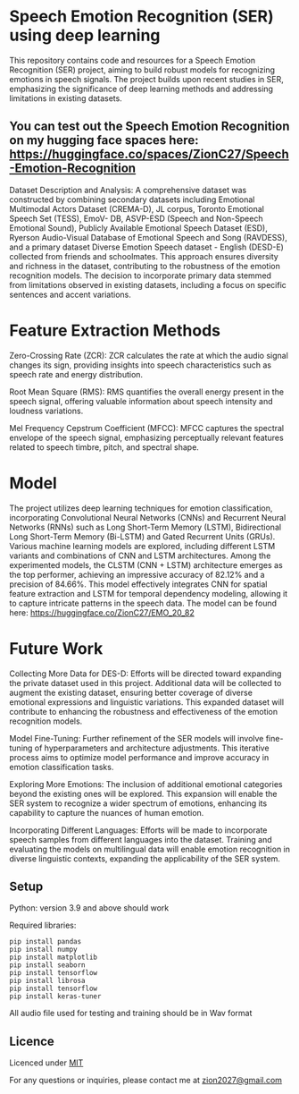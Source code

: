 # Speech Emotion Recognition (SER) using deep learning

This repository contains code and resources for a Speech Emotion Recognition (SER) project, aiming to build robust models for recognizing emotions in speech signals.
The project builds upon recent studies in SER, emphasizing the significance of deep learning methods and addressing limitations in existing datasets.

## You can test out the Speech Emotion Recognition on my hugging face spaces here: https://huggingface.co/spaces/ZionC27/Speech-Emotion-Recognition

Dataset Description and Analysis:
A comprehensive dataset was constructed by combining secondary datasets including Emotional Multimodal Actors Dataset (CREMA-D), JL corpus, Toronto Emotional Speech Set (TESS), EmoV- DB, ASVP-ESD (Speech and Non-Speech Emotional Sound), 
Publicly Available Emotional Speech Dataset (ESD), Ryerson Audio-Visual Database of Emotional Speech and Song (RAVDESS), and a primary dataset Diverse Emotion Speech dataset - English (DESD-E) collected from friends and schoolmates. 
This approach ensures diversity and richness in the dataset, contributing to the robustness of the emotion recognition models. 
The decision to incorporate primary data stemmed from limitations observed in existing datasets, including a focus on specific sentences and accent variations.

# Feature Extraction Methods

Zero-Crossing Rate (ZCR): ZCR calculates the rate at which the audio signal changes its sign, providing insights into speech characteristics such as speech rate and energy distribution.

Root Mean Square (RMS): RMS quantifies the overall energy present in the speech signal, offering valuable information about speech intensity and loudness variations.

Mel Frequency Cepstrum Coefficient (MFCC): MFCC captures the spectral envelope of the speech signal, emphasizing perceptually relevant features related to speech timbre, pitch, and spectral shape.

# Model

The project utilizes deep learning techniques for emotion classification, incorporating Convolutional Neural Networks (CNNs) and Recurrent Neural Networks (RNNs) such as Long Short-Term Memory (LSTM), Bidirectional Long Short-Term Memory (Bi-LSTM)
and Gated Recurrent Units (GRUs). Various machine learning models are explored, including different LSTM variants and combinations of CNN and LSTM architectures. 
Among the experimented models, the CLSTM (CNN + LSTM) architecture emerges as the top performer, achieving an impressive accuracy of 82.12% and a precision of 84.66%. This model effectively integrates CNN for spatial feature extraction and 
LSTM for temporal dependency modeling, allowing it to capture intricate patterns in the speech data. The model can be found here: https://huggingface.co/ZionC27/EMO_20_82

# Future Work

Collecting More Data for DES-D: Efforts will be directed toward expanding the private dataset used in this project. Additional data will be collected to augment the existing dataset, 
ensuring better coverage of diverse emotional expressions and linguistic variations. This expanded dataset will contribute to enhancing the robustness and effectiveness of the emotion recognition models.

Model Fine-Tuning: Further refinement of the SER models will involve fine-tuning of hyperparameters and architecture adjustments. This iterative process aims to optimize model performance and improve accuracy in emotion classification tasks.

Exploring More Emotions: The inclusion of additional emotional categories beyond the existing ones will be explored. This expansion will enable the SER system to recognize a wider spectrum of emotions, enhancing its capability to capture the nuances of human emotion.

Incorporating Different Languages: Efforts will be made to incorporate speech samples from different languages into the dataset. Training and evaluating the models on multilingual data will enable emotion 
recognition in diverse linguistic contexts, expanding the applicability of the SER system.

## Setup

Python: version 3.9 and above should work

Required libraries:
```
pip install pandas
pip install numpy
pip install matplotlib
pip install seaborn
pip install tensorflow
pip install librosa
pip install tensorflow
pip install keras-tuner
```
All audio file used for testing and training should be in Wav format

## Licence 

Licenced under [MIT](https://opensource.org/license/mit)

For any questions or inquiries, please contact me at zion2027@gmail.com


